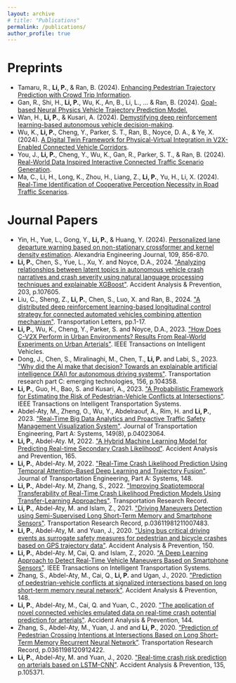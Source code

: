 ```yaml
---
layout: archive
# title: "Publications"
permalink: /publications/
author_profile: true
---
```


<!-- {% if author.googlescholar %}
  You can also find my articles on <u><a href="{{author.googlescholar}}">my Google Scholar profile</a>.</u>
{% endif %}

{% include base_path %}

{% for post in site.publications reversed %}
  {% include archive-single.html %}
{% endfor %} -->

Preprints 
======
* Tamaru, R., **Li, P.**, \& Ran, B. (2024). [Enhancing Pedestrian Trajectory Prediction with Crowd Trip Information](https://arxiv.org/abs/2409.15224).
* Gan, R., Shi, H., **Li, P.**, Wu, K., An, B., Li, L., ... & Ran, B. (2024). [Goal-based Neural Physics Vehicle Trajectory Prediction Model.](https://arxiv.org/abs/2409.15182)
* Wan, H., **Li, P.**, \& Kusari, A. (2024). [Demystifying deep reinforcement learning-based autonomous vehicle decision-making](https://arxiv.org/abs/2403.11432).
* Wu, K., **Li, P.**, Cheng, Y., Parker, S. T., Ran, B., Noyce, D. A., \& Ye, X. (2024). [A Digital Twin Framework for Physical-Virtual Integration in V2X-Enabled Connected Vehicle Corridors](https://arxiv.org/abs/2410.00356).
* You, J., **Li, P.**, Cheng, Y., Wu, K., Gan, R., Parker, S. T., & Ran, B. (2024). [Real-World Data Inspired Interactive Connected Traffic Scenario Generation](https://arxiv.org/abs/2409.17429).
* Ma, C., Li, H., Long, K., Zhou, H., Liang, Z., **Li, P.**, Yu, H., Li, X. (2024). [Real-Time Identification of Cooperative Perception Necessity in Road Traffic Scenarios](https://papers.ssrn.com/sol3/papers.cfm?abstract_id=4973353). 

Journal Papers
======
* Yin, H., Yue, L., Gong, Y., **Li, P.**, & Huang, Y. (2024). [Personalized lane departure warning based on non-stationary crossformer and kernel density estimation](https://doi.org/10.1016/j.aej.2024.09.092). Alexandria Engineering Journal, 109, 856-870.
* **Li, P.**, Chen, S., Yue, L., Xu, Y. and Noyce, D.A., 2024. ["Analyzing relationships between latent topics in autonomous vehicle crash narratives and crash severity using natural language processing techniques and explainable XGBoost"](https://doi.org/10.1016/j.aap.2024.107605). Accident Analysis & Prevention, 203, p.107605.
* Liu, C., Sheng, Z., **Li, P.**, Chen, S., Luo, X. and Ran, B., 2024. ["A distributed deep reinforcement learning-based longitudinal control strategy for connected automated vehicles combining attention mechanism"](https://doi.org/10.1080/19427867.2024.2335084). Transportation Letters, pp.1-17.
* **Li, P.**, Wu, K., Cheng, Y., Parker, S. and Noyce, D.A., 2023. ["How Does C-V2X Perform in Urban Environments? Results From Real-World Experiments on Urban Arterials"]([10.1109/TITS.2023.3296567](https://doi.org/10.1109/TIV.2023.3326735)). IEEE Transactions on Intelligent Vehicles.
* Dong, J., Chen, S., Miralinaghi, M., Chen, T., **Li, P.** and Labi, S., 2023. ["Why did the AI make that decision? Towards an explainable artificial intelligence (XAI) for autonomous driving systems"](https://doi.org/10.1016/j.trc.2023.104358). Transportation research part C: emerging technologies, 156, p.104358.
* **Li, P.**, Guo, H., Bao, S. and Kusari, A., 2023. ["A Probabilistic Framework for Estimating the Risk of Pedestrian-Vehicle Conflicts at Intersections"](10.1109/TITS.2023.3296567). IEEE Transactions on Intelligent Transportation Systems.
* Abdel-Aty, M., Zheng, O., Wu, Y., Abdelraouf, A., Rim, H. and **Li, P.**, 2023. ["Real-Time Big Data Analytics and Proactive Traffic Safety Management Visualization System"](https://doi.org/10.1061/JTEPBS.TEENG-7530). Journal of Transportation Engineering, Part A: Systems, 149(8), p.04023064.
* **Li, P.**, Abdel-Aty. M, 2022. ["A Hybrid Machine Learning Model for Predicting Real-time Secondary Crash Likelihood"](https://doi.org/10.1016/j.aap.2021.106504). Accident Analysis and Prevention, 165.
* **Li, P.**, Abdel-Aty. M, 2022. ["Real-Time Crash Likelihood Prediction Using Temporal Attention–Based Deep Learning and Trajectory Fusion"](hhttps://ascelibrary.org/doi/full/10.1061/JTEPBS.0000697). Journal of Transportation Engineering, Part A: Systems, 148.
* **Li, P.**, Abdel-Aty. M, Zhang, S., 2022. ["Improving Spatiotemporal Transferability of Real-Time Crash Likelihood Prediction Models Using Transfer-Learning Approaches"](https://doi.org/10.1177/03611981221094289). Transportation Research Record.
* **Li, P.**, Abdel-Aty, M. and Islam, Z., 2021. ["Driving Maneuvers Detection using Semi-Supervised Long Short-Term Memory and Smartphone Sensors"](https://doi.org/10.1177/03611981211007483). Transportation Research Record, p.03611981211007483.
* **Li, P.**, Abdel-Aty, M. and Yuan, J., 2020. ["Using bus critical driving events as surrogate safety measures for pedestrian and bicycle crashes based on GPS trajectory data"](https://www.researchgate.net/publication/347440659_Using_bus_critical_driving_events_as_surrogate_safety_measures_for_pedestrian_and_bicycle_crashes_based_on_GPS_trajectory_data). Accident Analysis & Prevention, 150.
* **Li, P.**, Abdel-Aty. M, Cai, Q. and Islam, Z., 2020. ["A Deep Learning Approach to Detect Real-Time Vehicle Maneuvers Based on Smartphone Sensors"](https://ieeexplore.ieee.org/document/9242246?fbclid=IwAR3T9vOiqEQN6lVYAhiHHltG23maOFwcwj98HxUfZni85kPQ9hcXy5vL8HM). IEEE Transactions on Intelligent Transportation Systems.
* Zhang, S., Abdel-Aty, M., Cai, Q., **Li, P.** and Ugan, J., 2020. ["Prediction of pedestrian-vehicle conflicts at signalized intersections based on long short-term memory neural network"](https://www.sciencedirect.com/science/article/pii/S0001457520316195). Accident Analysis & Prevention, 148.
* **Li, P.**, Abdel-Aty, M., Cai, Q. and Yuan, C., 2020. ["The application of novel connected vehicles emulated data on real-time crash potential prediction for arterials"](https://www.researchgate.net/publication/342690020_The_application_of_novel_connected_vehicles_emulated_data_on_real-time_crash_potential_prediction_for_arterials). Accident Analysis & Prevention, 144.
* Zhang, S., Abdel-Aty, M., Yuan, J. and and **Li, P.**, 2020. [“Prediction of Pedestrian Crossing Intentions at Intersections Based on Long Short-Term Memory Recurrent Neural Network”](https://www.researchgate.net/publication/340064956_Prediction_of_Pedestrian_Crossing_Intentions_at_Intersections_Based_on_Long_Short-Term_Memory_Recurrent_Neural_Network). Transportation Research Record, p.0361198120912422.
* **Li, P.**, Abdel-Aty, M. and Yuan, J., 2020. ["Real-time crash risk prediction on arterials based on LSTM-CNN"](https://www.researchgate.net/publication/337548957_Real-time_crash_risk_prediction_on_arterials_based_on_LSTM-CNN). Accident Analysis & Prevention, 135, p.105371.